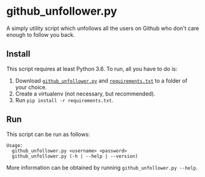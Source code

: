 # github_unfollower.py

A simply utility script which unfollows all the users on Github
who don't care enough to follow you back.

## Install

This script requires at least Python 3.6. To run, all you have
to do is:

1. Download [`github_unfollower.py`](https://raw.githubusercontent.com/arnavb/github_unfollower.py/master/github_unfollower.py) and [`requirements.txt`](https://raw.githubusercontent.com/arnavb/github_unfollower.py/master/requirements.txt)
   to a folder of your choice.
2. Create a virtualenv (not necessary, but recommended).
3. Run `pip install -r requirements.txt`.

## Run

This script can be run as follows:

```
Usage:
  github_unfollower.py <username> <password>
  github_unfollower.py (-h | --help | --version)
```

More information can be obtained by running
`github_unfollower.py --help`.
